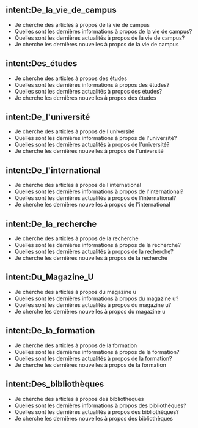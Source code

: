 ﻿## intent:De_la_vie_de_campus
- Je cherche des articles à propos de la vie de campus
- Quelles sont les dernières informations à propos de la vie de campus?
- Quelles sont les dernières actualités à propos de la vie de campus?
- Je cherche les dernières nouvelles à propos de la vie de campus

## intent:Des_études
- Je cherche des articles à propos des études
- Quelles sont les dernières informations à propos des études?
- Quelles sont les dernières actualités à propos des études?
- Je cherche les dernières nouvelles à propos des études

## intent:De_l'université
- Je cherche des articles à propos de l'université
- Quelles sont les dernières informations à propos de l'université?
- Quelles sont les dernières actualités à propos de l'université?
- Je cherche les dernières nouvelles à propos de l'université

## intent:De_l'international
- Je cherche des articles à propos de l'international
- Quelles sont les dernières informations à propos de l'international?
- Quelles sont les dernières actualités à propos de l'international?
- Je cherche les dernières nouvelles à propos de l'international

## intent:De_la_recherche
- Je cherche des articles à propos de la recherche
- Quelles sont les dernières informations à propos de la recherche?
- Quelles sont les dernières actualités à propos de la recherche?
- Je cherche les dernières nouvelles à propos de la recherche

## intent:Du_Magazine_U
- Je cherche des articles à propos du magazine u
- Quelles sont les dernières informations à propos du magazine u?
- Quelles sont les dernières actualités à propos du magazine u?
- Je cherche les dernières nouvelles à propos du magazine u

## intent:De_la_formation
- Je cherche des articles à propos de la formation
- Quelles sont les dernières informations à propos de la formation?
- Quelles sont les dernières actualités à propos de la formation?
- Je cherche les dernières nouvelles à propos de la formation

## intent:Des_bibliothèques
- Je cherche des articles à propos des bibliothèques
- Quelles sont les dernières informations à propos des bibliothèques?
- Quelles sont les dernières actualités à propos des bibliothèques?
- Je cherche les dernières nouvelles à propos des bibliothèques

